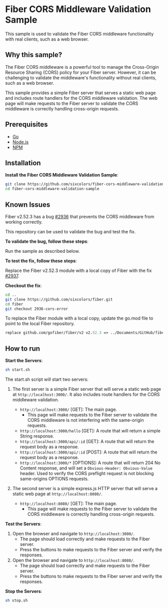 # Fiber CORS Middleware Validation Sample

This sample is used to validate the Fiber CORS middleware functionality with real clients, such as a web browser.

## Why this sample?

The Fiber CORS middleware is a powerful tool to manage the Cross-Origin Resource Sharing (CORS) policy for your Fiber server. However, it can be challenging to validate the middleware's functionality without real clients, such as a web browser.

This sample provides a simple Fiber server that serves a static web page and includes route handlers for the CORS middleware validation. The web page will make requests to the Fiber server to validate the CORS middleware is correctly handling cross-origin requests.

## Prerequisites

- [Go](https://golang.org/dl/)
- [Node.js](https://nodejs.org/en/download/)
- [NPM](https://www.npmjs.com/get-npm)

## Installation

**Install the Fiber CORS Middleware Validation Sample**:

```bash
git clone https://github.com/sixcolors/fiber-cors-middleware-validation-sample.git
cd fiber-cors-middleware-validation-sample
```

## Known Issues

Fiber v2.52.3 has a bug [#2936](https://github.com/gofiber/fiber/issues/2936) that prevents the CORS middleware from working correctly.

This repository can be used to validate the bug and test the fix.

**To validate the bug, follow these steps**:

Run the sample as described below.

**To test the fix, follow these steps**:

Replace the Fiber v2.52.3 module with a local copy of Fiber with the fix [#2937](https://github.com/gofiber/fiber/pull/2937).

**Checkout the fix**:

```bash
cd ..
git clone https://github.com/sixcolors/fiber.git
cd fiber
git checkout 2936-cors-error
```

To replace the Fiber module with a local copy, update the go.mod file to point to the local Fiber repository.

```go.mod
replace github.com/gofiber/fiber/v2 v2.52.3 => ../Documents/GitHub/fiber
```

## How to run

**Start the Servers**:

```bash
sh start.sh
```

The start.sh script will start two servers:

1. The first server is a simple Fiber server that will serve a static web page at `http://localhost:3000/`. It also includes route handlers for the CORS middleware validation.
    - `http://localhost:3000/` [GET]: The main page.
        - This page will make requests to the Fiber server to validate the CORS middleware is not interfering with the same-origin requests.
    - `http://localhost:3000/hello` [GET]: A route that will return a simple String response.
    - `http://localhost:3000/api/:id` [GET]: A route that will return the request body as a response.
    - `http://localhost:3000/api/:id` [POST]: A route that will return the request body as a response.
    - `http://localhost:3000/*` [OPTIONS]: A route that will return 204 No Content response, and will set a `Obvious-Header: Obvious-Value` header. Used to verify the CORS preflight request is not blocking same-origins OPTIONS requests.

2. The second server is a simple express.js HTTP server that will serve a static web page at `http://localhost:8080/`.
    - `http://localhost:8080/` [GET]: The main page.
        - This page will make requests to the Fiber server to validate the CORS middleware is correctly handling cross-origin requests.

**Test the Servers**:

1. Open the browser and navigate to `http://localhost:3000/`.
    - The page should load correctly and make requests to the Fiber server.
    - Press the buttons to make requests to the Fiber server and verify the responses.
2. Open the browser and navigate to `http://localhost:8080/`.
    - The page should load correctly and make requests to the Fiber server.
    - Press the buttons to make requests to the Fiber server and verify the responses.

**Stop the Servers**:
    
```bash
sh stop.sh
```